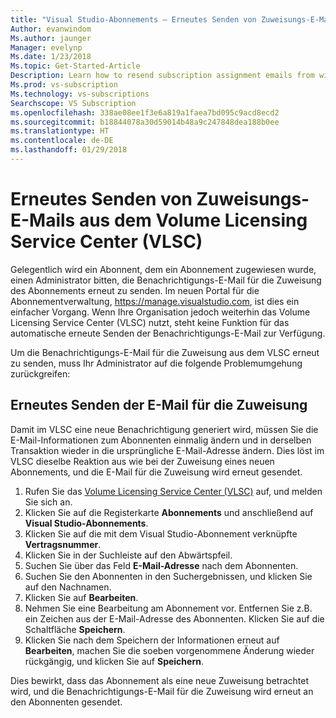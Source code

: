 ```yaml
---
title: "Visual Studio-Abonnements – Erneutes Senden von Zuweisungs-E-Mails aus dem VLSC"
Author: evanwindom
Ms.author: jaunger
Manager: evelynp
Ms.date: 1/23/2018
Ms.topic: Get-Started-Article
Description: Learn how to resend subscription assignment emails from within VLSC
Ms.prod: vs-subscription
Ms.technology: vs-subscriptions
Searchscope: VS Subscription
ms.openlocfilehash: 338ae08ee1f3e6a819a1faea7bd095c9acd8ecd2
ms.sourcegitcommit: b18844078a30d59014b48a9c247848dea188b0ee
ms.translationtype: HT
ms.contentlocale: de-DE
ms.lasthandoff: 01/29/2018
---
```

# <a name="how-to-resend-subscription-assignment-emails-from-within-volume-license-service-center-vlsc"></a>Erneutes Senden von Zuweisungs-E-Mails aus dem Volume Licensing Service Center (VLSC)

Gelegentlich wird ein Abonnent, dem ein Abonnement zugewiesen wurde, einen Administrator bitten, die Benachrichtigungs-E-Mail für die Zuweisung des Abonnements erneut zu senden.  Im neuen Portal für die Abonnementverwaltung, https://manage.visualstudio.com, ist dies ein einfacher Vorgang.  Wenn Ihre Organisation jedoch weiterhin das Volume Licensing Service Center (VLSC) nutzt, steht keine Funktion für das automatische erneute Senden der Benachrichtigungs-E-Mail zur Verfügung.  

Um die Benachrichtigungs-E-Mail für die Zuweisung aus dem VLSC erneut zu senden, muss Ihr Administrator auf die folgende Problemumgehung zurückgreifen:

## <a name="resending-the-assignment-email"></a>Erneutes Senden der E-Mail für die Zuweisung

Damit im VLSC eine neue Benachrichtigung generiert wird, müssen Sie die E-Mail-Informationen zum Abonnenten einmalig ändern und in derselben Transaktion wieder in die ursprüngliche E-Mail-Adresse ändern. Dies löst im VLSC dieselbe Reaktion aus wie bei der Zuweisung eines neuen Abonnements, und die E-Mail für die Zuweisung wird erneut gesendet.

1.  Rufen Sie das [Volume Licensing Service Center (VLSC)](https://www.microsoft.com/Licensing/servicecenter/default.aspx) auf, und melden Sie sich an.
2.  Klicken Sie auf die Registerkarte **Abonnements** und anschließend auf **Visual Studio-Abonnements**.
3.  Klicken Sie auf die mit dem Visual Studio-Abonnement verknüpfte **Vertragsnummer**.
4.  Klicken Sie in der Suchleiste auf den Abwärtspfeil. 
5.  Suchen Sie über das Feld **E-Mail-Adresse** nach dem Abonnenten.
6.  Suchen Sie den Abonnenten in den Suchergebnissen, und klicken Sie auf den Nachnamen. 
7.  Klicken Sie auf **Bearbeiten**.
8.  Nehmen Sie eine Bearbeitung am Abonnement vor. Entfernen Sie z.B. ein Zeichen aus der E-Mail-Adresse des Abonnenten. Klicken Sie auf die Schaltfläche **Speichern**.
9.  Klicken Sie nach dem Speichern der Informationen erneut auf **Bearbeiten**, machen Sie die soeben vorgenommene Änderung wieder rückgängig, und klicken Sie auf **Speichern**.  

Dies bewirkt, dass das Abonnement als eine neue Zuweisung betrachtet wird, und die Benachrichtigungs-E-Mail für die Zuweisung wird erneut an den Abonnenten gesendet.  